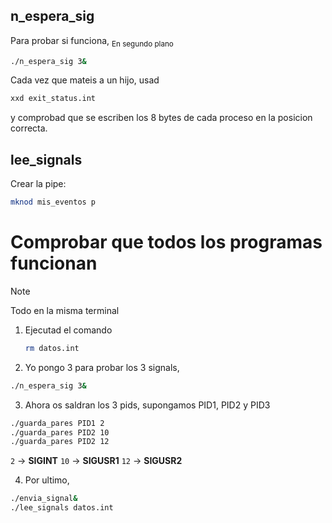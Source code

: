 

## n_espera_sig
Para probar si funciona, <sub> En segundo plano </sub>
```bash
./n_espera_sig 3&
```

Cada vez que mateis a un hijo, usad
```bash
xxd exit_status.int
```
y comprobad que se escriben los 8 bytes de cada proceso en la posicion correcta.


## lee_signals
Crear la pipe:
```bash
mknod mis_eventos p
```
# Comprobar que todos los programas funcionan
> [!NOTE]
> Todo en la misma terminal
1. Ejecutad el comando
   ```bash
   rm datos.int
   ```
2. Yo pongo 3 para probar los 3 signals,
  ```bash
  ./n_espera_sig 3&
  ```
3. Ahora os saldran los 3 pids, supongamos PID1, PID2 y PID3
  ```bash
  ./guarda_pares PID1 2
  ./guarda_pares PID2 10
  ./guarda_pares PID2 12
  ```
`2` -> **SIGINT**
`10` -> **SIGUSR1**
`12` -> **SIGUSR2**

4. Por ultimo,
  ```bash
  ./envia_signal&
  ./lee_signals datos.int
  ```




